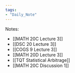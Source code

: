 ```yaml
---
tags:
- "Daily_Note"
---
```

Notes:  
- [[MATH 20C Lecture 3]]  
- [[DSC 20 Lecture 3]]  
- [[COGS 9 Lecture 3]]  
- [[MATH 20D Lecture 3]]  
- [[TQT Statistical Arbitrage]]  
- [[MATH 20C Discussion 1]]  
